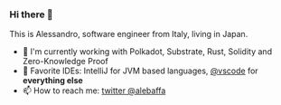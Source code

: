 ### Hi there 👋

This is Alessandro, software engineer from Italy, living in Japan.

- 🔭 I'm currently working with Polkadot, Substrate, Rust, Solidity and Zero-Knowledge Proof
- 📝 Favorite IDEs: IntelliJ for JVM based languages, [@vscode](https://github.com/microsoft/vscode) for **everything else**
- 📫 How to reach me: [twitter @alebaffa](https://twitter.com/alebaffa/)
<!--
**alebaffa/alebaffa** is a ✨ _special_ ✨ repository because its `README.md` (this file) appears on your GitHub profile.

Here are some ideas to get you started:

- 🔭 I’m currently working with @corda blockchain
- 🌱 I’m currently learning @ipfs 
- 👯 I’m looking to collaborate on ...
- 🤔 I’m looking for help with ...
- 💬 Ask me about 
- 📫 How to reach me: ...
- 😄 Pronouns: ...
- ⚡ Fun fact: ...
-->
